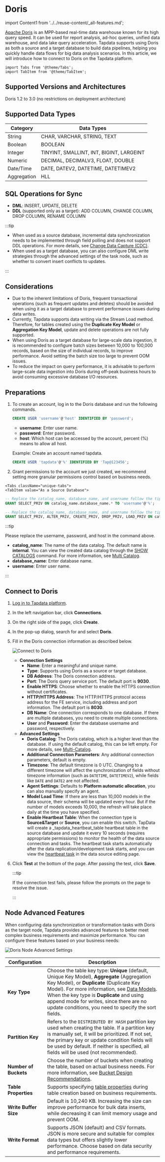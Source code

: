 # Doris

import Content1 from '../../reuse-content/_all-features.md';

<Content1 />

[Apache Doris](https://doris.apache.org/) is an MPP-based real-time data warehouse known for its high query speed. It can be used for report analysis, ad-hoc queries, unified data warehouse, and data lake query acceleration. Tapdata supports using Doris as both a source and a target database to build data pipelines, helping you quickly handle data flows for big data analysis scenarios. In this article, we will introduce how to connect to Doris on the Tapdata platform.

```mdx-code-block
import Tabs from '@theme/Tabs';
import TabItem from '@theme/TabItem';
```

## Supported Versions and Architectures

Doris 1.2 to 3.0 (no restrictions on deployment architecture)

## Supported Data Types

| Category    | Data Types                               |
| ----------- | ---------------------------------------- |
| String      | CHAR, VARCHAR, STRING, TEXT              |
| Boolean     | BOOLEAN                                  |
| Integer     | TINYINT, SMALLINT, INT, BIGINT, LARGEINT |
| Numeric     | DECIMAL, DECIMALV3, FLOAT, DOUBLE        |
| Date/Time   | DATE, DATEV2, DATETIME, DATETIMEV2       |
| Aggregation | HLL                                      |

## SQL Operations for Sync 

* **DML**: INSERT, UPDATE, DELETE
* **DDL** (supported only as a target): ADD COLUMN, CHANGE COLUMN, DROP COLUMN, RENAME COLUMN

:::tip

- When used as a source database, incremental data synchronization needs to be implemented through field polling and does not support DDL operations. For more details, see [Change Data Capture (CDC)](../../introduction/change-data-capture-mechanism.md).
- When used as a target database, you can also configure DML write strategies through the advanced settings of the task node, such as whether to convert insert conflicts to updates.

:::

## Considerations

* Due to the inherent limitations of Doris, frequent transactional operations (such as frequent updates and deletes) should be avoided when using it as a target database to prevent performance issues during data writes.
* Currently, Tapdata supports data writing via the Stream Load method. Therefore, for tables created using the **Duplicate Key Model** or **Aggregation Key Model**, update and delete operations are not fully supported.
* When using Doris as a target database for large-scale data ingestion, it is recommended to configure batch sizes between 10,000 to 100,000 records, based on the size of individual records, to improve performance. Avoid setting the batch size too large to prevent OOM issues.
* To reduce the impact on query performance, it is advisable to perform large-scale data ingestion into Doris during off-peak business hours to avoid consuming excessive database I/O resources.

## Preparations

1. To create an account, log in to the Doris database and run the following commands.

   ```sql
   CREATE USER 'username'@'host' IDENTIFIED BY 'password';
   ```

   - **username**: Enter user name.
   - **password**: Enter password.
   - **host**: Which host can be accessed by the account, percent (%) means to allow all host.

   Example: Create an account named tapdata.

   ```sql
   CREATE USER 'tapdata'@'%' IDENTIFIED BY 'Tap@123456';
   ```

2. Grant permissions to the account we just created, we recommend setting more granular permissions control based on business needs.

```mdx-code-block
<Tabs className="unique-tabs">
<TabItem value="As a Source Database">
```

```sql
-- Replace the catalog_name, database_name, and username follow the tips below
GRANT SELECT_PRIV ON catalog_name.database_name.* TO 'username'@'%';
```

</TabItem>

<TabItem value="As a Target Database">

```sql
-- Replace the catalog_name, database_name, and username follow the tips below
GRANT SELECT_PRIV, ALTER_PRIV, CREATE_PRIV, DROP_PRIV, LOAD_PRIV ON catalog_name.database_name.* TO 'username'@'%';
```

</TabItem>
</Tabs>



:::tip

Please replace the username, password, and host in the command above.

* **catalog_name**: The name of the data catalog. The default name is **internal**. You can view the created data catalog through the [SHOW CATALOGS](https://doris.apache.org/docs/sql-manual/sql-statements/Show-Statements/SHOW-CATALOGS) command. For more information, see [Multi Catalog](https://doris.apache.org/docs/1.2/lakehouse/multi-catalog/).
* **database_name**: Enter database name.
* **username**: Enter user name.

:::

## Connect to Doris

1. [Log in to Tapdata platform](../../user-guide/log-in.md).

2. In the left navigation bar, click **Connections**.

3. On the right side of the page, click **Create**.

4. In the pop-up dialog, search for and select **Doris**.

5. Fill in the Doris connection information as described below.

   ![Connect to Doris](../../images/connect_doris.png)

    - **Connection Settings**
      - **Name**: Enter a meaningful and unique name.
      - **Type**: Supports using Doris as a source or target database.
      - **DB Address**: The Doris connection address.
      - **Port**: The Doris query service port. The default port is **9030**.
      - **Enable HTTPS**: Choose whether to enable the HTTPS connection without certificates.
      - **HTTP/HTTPS Address**: The HTTP/HTTPS protocol access address for the FE service, including address and port information. The default port is **8030**.
      - **DB Name**: One connection corresponds to one database. If there are multiple databases, you need to create multiple connections.
      - **User** and **Password**: Enter the database username and password, respectively.
    - **Advanced Settings**
      - **Doris Catalog**: The Doris catalog, which is a higher level than the database. If using the default catalog, this can be left empty. For more details, see [Multi-Catalog](https://doris.apache.org/zh-CN/docs/1.2/lakehouse/multi-catalog/).
      - **Additional Connection Parameters**: Any additional connection parameters, default is empty.
      - **Timezone**: The default timezone is 0 UTC. Changing to a different timezone will affect the synchronization of fields without timezone information (such as `DATETIME`, `DATETIMEV2`), while fields like `DATE` and `DATE2` are not affected.
      - **Agent Settings**: Defaults to **Platform automatic allocation**, you can also manually specify an agent.
      - **Model Load Time**: If there are less than 10,000 models in the data source, their schema will be updated every hour. But if the number of models exceeds 10,000, the refresh will take place daily at the time you have specified.
      - **Enable Heartbeat Table**: When the connection type is **Source&Target** or **Source**, you can enable this switch. TapData will create a _tapdata_heartbeat_table heartbeat table in the source database and update it every 10 seconds (requires appropriate permissions) to monitor the health of the data source connection and tasks. The heartbeat task starts automatically after the data replication/development task starts, and you can view the [heartbeat task](../../best-practice/heart-beat-task.md) in the data source editing page.

6. Click **Test** at the bottom of the page. After passing the test, click **Save**.

   :::tip

   If the connection test fails, please follow the prompts on the page to resolve the issue.

   :::

## Node Advanced Features

When configuring data synchronization or transformation tasks with Doris as the target node, Tapdata provides advanced features to better meet complex business requirements and maximize performance. You can configure these features based on your business needs:

![Doris Node Advanced Settings](../../images/doris_node_advanced_settings.png)

| Configuration         | Description                                                  |
| --------------------- | ------------------------------------------------------------ |
| **Key Type**          | Choose the table key type: **Unique** (default, Unique Key Model), **Aggregate** (Aggregation Key Model), or **Duplicate** (Duplicate Key Model). For more information, see [Data Models](https://doris.apache.org/docs/table-design/data-model/overview). <br />When the key type is **Duplicate** and using append mode for writes, since there are no update conditions, you need to specify the sort fields. |
| **Partition Key**     | Refers to the `DISTRIBUTED BY HASH` partition key used when creating the table. If a partition key is manually set, it will be prioritized. If not set, the primary key or update condition fields will be used by default. If neither is specified, all fields will be used (not recommended). |
| **Number of Buckets** | Choose the number of buckets when creating the table, based on actual business needs. For more information, see [Bucket Design Recommendations](https://doris.apache.org/docs/table-design/data-partition?_highlight=bucket&_highlight=nu#recommendations-for-bucket-number-and-data-volume). |
| **Table Properties**  | Supports specifying [table properties](https://doris.apache.org/docs/sql-manual/sql-statements/Data-Definition-Statements/Create/CREATE-TABLE#properties) during table creation based on business requirements. |
| **Write Buffer Size**| Default is 10,240 KB. Increasing the size can improve performance for bulk data inserts, while decreasing it can limit memory usage and prevent OOM. |
| **Write Format**     | Supports JSON (default) and CSV formats. JSON is more secure and suitable for complex data types but offers slightly lower performance. Choose based on data security and performance requirements. |
